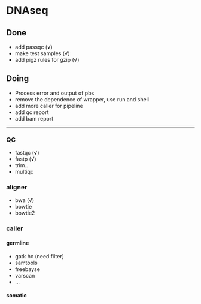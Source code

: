# DNAseq
## Done
* add passqc (√)
* make test samples (√)
* add pigz rules for gzip (√)

## Doing
* Process error and output of pbs 
* remove the dependence of wrapper, use run and shell
* add more caller for pipeline
* add qc report 
* add bam report 
---
### QC 
* fastqc  (√)
* fastp   (√)
* trim..  
* multiqc 

### aligner

* bwa (√)
* bowtie 
* bowtie2 

### caller 
#### germline 
* gatk hc (need filter)
* samtools 
* freebayse
* varscan 
* ...

#### somatic 
